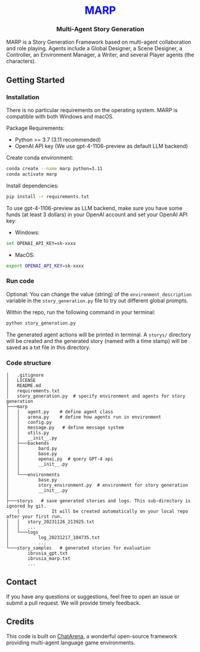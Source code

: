 <h1 align="center">  <span style="color:blue">MARP</span> </h1>

<h3 align="center">
    <p>Multi-Agent Story Generation</p>
</h3>

MARP is a Story Generation Framework based on multi-agent collaboration and role playing. Agents include a Global Designer, a Scene Designer, a Controller, an Environment Manager, a Writer, and several Player agents (the characters).

## Getting Started

### Installation
There is no particular requirements on the operating system. MARP is compatible with both Windows and macOS.

Package Requirements:

- Python >= 3.7 (3.11 recommended)
- OpenAI API key (We use gpt-4-1106-preview as default LLM backend)

Create conda environment:
```bash
conda create --name marp python=3.11
conda activate marp
```

Install dependencies:
```bash
pip install -r requirements.txt
```

To use gpt-4-1106-preview as LLM backend, make sure you have some funds (at least 3 dollars) in your OpenAI account and set your OpenAI API key:

- Windows:
```bash
set OPENAI_API_KEY=sk-xxxx
```

- MacOS:
```bash
export OPENAI_API_KEY=sk-xxxx
```

### Run code
Optional: You can change the value (string) of the `environment_description` variable in the `story_generation.py` file to try out different global prompts.

Within the repo, run the following command in your terminal:

```bash
python story_generation.py
```
The generated agent actions will be printed in terminal. A `storys/` directory will be created and the generated story (named with a time stamp) will be saved as a txt file in this directory.

### Code structure 
```
│   .gitignore
│   LICENSE
│   README.md
│   requirements.txt
│   story_generation.py  # specify environment and agents for story generation
├───marp
│   │   agent.py    # define agent class
│   │   arena.py    # define how agents run in environment
│   │   config.py
│   │   message.py   # define message system
│   │   utils.py
│   │   __init__.py
│   ├───backends
│   │       bard.py
│   │       base.py
│   │       openai.py  # query GPT-4 api
│   │       __init__.py
│   │
│   └───environments
│           base.py
│           story_environment.py  # environment for story generation
│           __init__.py
│
├───storys   # save generated stories and logs. This sub-directory is ignored by git.
    │            It will be created automatically on your local repo after your first run.
│   │   story_20231126_213925.txt
│   │   ...
│   └───logs
│           log_20231217_104735.txt
│           ...
└───story_samples   # generated stories for evaluation
        ibrusia_gpt.txt
        ibrusia_marp.txt
        ...
```

## Contact
If you have any questions or suggestions, feel free to open an issue or submit a pull request. We will provide timely feedback.

## Credits
This code is built on [ChatArena](https://github.com/Farama-Foundation/chatarena), a wonderful open-source framework providing multi-agent language game environments.

